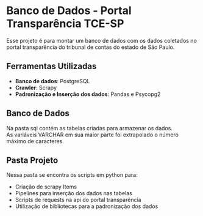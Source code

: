 # Banco de Dados - Portal Transparência TCE-SP

Esse projeto é para montar um banco de dados com os dados coletados no portal transparência do tribunal de contas do estado de São Paulo.  

  

## Ferramentas Utilizadas

- **Banco de dados**: PostgreSQL
- **Crawler**: Scrapy
- **Padronização e Inserção dos dados**: Pandas e Psycopg2  

  

## Banco de Dados

Na pasta sql contém as tabelas criadas para armazenar os dados.  
As variáveis VARCHAR em sua maior parte foi extrapolado o número máximo de caracteres.  

  

## Pasta Projeto

Nessa pasta se encontra os scripts em python para:

- Criação de scrapy Items
- Pipelines para inserção dos dados nas tabelas
- Scripts de requests na api do portal transparência
- Utilização de bibliotecas para a padronização dos dados
